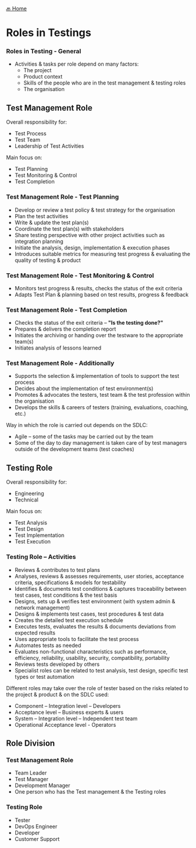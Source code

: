 [🔙 Home](../home.md)

# Roles in Testings
### Roles in Testing - General
* Activities & tasks per role depend on many factors:
  * The project
  * Product context
  * Skills of the people who are in the test management & testing roles
  * The organisation

    
## Test Management Role
Overall responsibility for:
* Test Process
* Test Team
* Leadership of Test Activities

Main focus on:
* Test Planning 
* Test Monitoring & Control
* Test Completion

### Test Management Role - Test Planning
* Develop or review a test policy & test strategy for the organisation
* Plan the test activities 
* Write & update the test plan(s)
* Coordinate the test plan(s) with stakeholders
* Share testing perspective with other project activities such as integration planning
* Initiate the analysis, design, implementation & execution phases
* Introduces suitable metrics for measuring test progress & evaluating the quality of testing & product

### Test Management Role - Test Monitoring & Control
* Monitors test progress & results, checks the status of the exit criteria
* Adapts Test Plan & planning based on test results, progress & feedback

### Test Management Role - Test Completion
* Checks the status of the exit criteria – **"Is the testing done?"**
* Prepares & delivers the completion report
* Initiates the archiving or handing over the testware to the appropriate team(s)
* Initiates analysis of lessons learned

### Test Management Role - Additionally
* Supports the selection & implementation of tools to support the test process
* Decides about the implementation of test environment(s)
* Promotes & advocates the testers, test team & the test profession within the organisation
* Develops the skills & careers of testers (training, evaluations, coaching, etc.)

Way in which the role is carried out depends on the SDLC:
* Agile – some of the tasks may be carried out by the team
* Some of the day to day management is taken care of by test managers outside of the development teams (test coaches)

## Testing Role
Overall responsibility for:
* Engineering
* Technical

Main focus on:
* Test Analysis
* Test Design
* Test Implementation
* Test Execution

### Testing Role – Activities
* Reviews & contributes to test plans
* Analyses, reviews & assesses requirements, user stories, acceptance criteria, specifications & models for testability
* Identifies & documents test conditions & captures traceability between test cases, test conditions & the test basis
* Designs, sets up & verifies test environment (with system admin & network management)
* Designs & implements test cases, test procedures & test data
* Creates the detailed test execution schedule
* Executes tests, evaluates the results & documents deviations from expected results
* Uses appropriate tools to facilitate the test process
* Automates tests as needed
* Evaluates non-functional characteristics such as performance, efficiency, reliability, usability, security, compatibility, portability
* Reviews tests developed by others
* Specialist roles can be related to test analysis, test design, specific test types or test automation

Different roles may take over the role of tester based on the risks related to the project & product & on the SDLC used:
* Component – Integration level – Developers
* Acceptance level – Business experts & users
* System – Integration level – Independent test team
* Operational Acceptance level - Operators

## Role Division
### Test Management Role
* Team Leader
* Test Manager
* Development Manager
* One person who has the Test management & the Testing roles

### Testing Role
* Tester
* DevOps Engineer
* Developer
* Customer Support